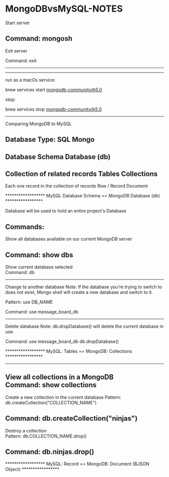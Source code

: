 # MongoDBvsMySQL-NOTES

Start server 

Command: mongosh
---------------------------

Exit server

Command: exit 

---------------------------

-------------------------------------------

run as a macOs service:

brew services start mongodb-community@5.0

stop:

brew services stop mongodb-community@5.0

-------------------------------------------


Comparing MongoDB to MySQL


Database Type:	                                SQL	            Mongo
-------------------------------------------------------------------------------
Database	                                    Schema	        Database (db)
-------------------------------------------------------------------------------
Collection of related records	                Tables	        Collections
-------------------------------------------------------------------------------

Each one record in the collection of records	Row / Record	Document


****************** MySQL Database Schema == MongoDB Database (db) *****************

Database will be used to hold an entire project's Database


Commands: 
-------------------------------------------------


Show all databases available on our current MongoDB server	

Command:
show dbs
-------------------------------------------------

Show current database selected	
Command:
db

-------------------------------------------------

Change to another database
Note: If the database you're trying to switch to does not exist, 
Mongo shell will create a new database and switch to it.	

Pattern:
use DB_NAME

Command:
use message_board_db

-------------------------------------------------

Delete database
Note: db.dropDatabase() will delete the current database in use.

Command:
use message_board_db
db.dropDatabase()



****************** MySQL: Tables == MongoDB: Collections *****************

-------------------------------------------------


View all collections in a MongoDB	
Command:
show collections
-------------------------------------------------


Create a new collection in the current database	
Pattern:
db.createCollection("COLLECTION_NAME")

Command:
db.createCollection("ninjas")
-------------------------------------------------


Destroy a collection 	
Pattern:
db.COLLECTION_NAME.drop()

Command:
db.ninjas.drop()
-------------------------------------------------

****************** MySQL: Record == MongoDB: Document (BJSON Object) *****************


